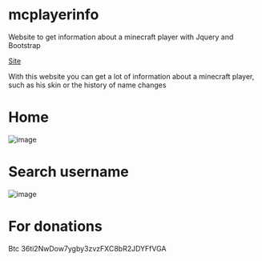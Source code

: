 # mcplayerinfo

Website to get information about a minecraft player with Jquery and Bootstrap

[Site](https://mcplayerinfo.glitch.me/)

With this website you can get a lot of information about a minecraft player, such as his skin or the history of name changes
# Home
![image](https://user-images.githubusercontent.com/62654448/138551860-7c4c44d7-2647-496f-ac5b-6c3304724eab.png)
# Search username
![image](https://user-images.githubusercontent.com/62654448/139525893-9c8c8600-dd99-4ab2-8986-34081a0960f8.png)

# For donations
Btc 36ti2NwDow7ygby3zvzFXC8bR2JDYFfVGA
